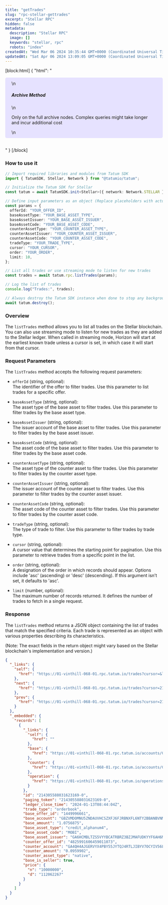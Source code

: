 ```yaml
---
title: "getTrades"
slug: "rpc-stellar-gettrades"
excerpt: "Stellar RPC"
hidden: false
metadata: 
  description: "Stellar RPC"
  image: []
  keywords: "stellar, rpc"
  robots: "index"
createdAt: "Wed Mar 06 2024 10:35:44 GMT+0000 (Coordinated Universal Time)"
updatedAt: "Sat Apr 06 2024 13:09:05 GMT+0000 (Coordinated Universal Time)"
---
```

[block:html]
{
  "html": "<div style="padding: 10px 20px; border-radius: 5px; background-color: #e6e2ff; margin: 0 0 30px 0;">\n  <h5>Archive Method</h5>\n  <p>Only on the full archive nodes. Complex queries might take longer and incur additional cost</p>\n</div>"
}
[/block]


### How to use it

```typescript
// Import required libraries and modules from Tatum SDK
import { TatumSDK, Stellar, Network } from "@tatumio/tatum";

// Initialize the Tatum SDK for Stellar
const tatum = await TatumSDK.init<Stellar>({ network: Network.STELLAR });

// Define input parameters as an object (Replace placeholders with actual values and remove redundant)
const params = {
  offerId: "YOUR_OFFER_ID",
  baseAssetType: "YOUR_BASE_ASSET_TYPE",
  baseAssetIssuer: "YOUR_BASE_ASSET_ISSUER",
  baseAssetCode: "YOUR_BASE_ASSET_CODE",
  counterAssetType: "YOUR_COUNTER_ASSET_TYPE",
  counterAssetIssuer: "YOUR_COUNTER_ASSET_ISSUER",
  counterAssetCode: "YOUR_COUNTER_ASSET_CODE",
  tradeType: "YOUR_TRADE_TYPE",
  cursor: "YOUR_CURSOR",
  order: "YOUR_ORDER",
  limit: 10,
};

// List all trades or use streaming mode to listen for new trades
const trades = await tatum.rpc.listTrades(params);

// Log the list of trades
console.log("Trades:", trades);

// Always destroy the Tatum SDK instance when done to stop any background processes
await tatum.destroy();
```

### Overview

The `listTrades` method allows you to list all trades on the Stellar blockchain. You can also use streaming mode to listen for new trades as they are added to the Stellar ledger. When called in streaming mode, Horizon will start at the earliest known trade unless a cursor is set, in which case it will start from that cursor.

### Request Parameters

The `listTrades` method accepts the following request parameters:

- `offerId` (string, optional):  
  The identifier of the offer to filter trades. Use this parameter to list trades for a specific offer.

- `baseAssetType` (string, optional):  
  The asset type of the base asset to filter trades. Use this parameter to filter trades by the base asset type.

- `baseAssetIssuer` (string, optional):  
  The issuer account of the base asset to filter trades. Use this parameter to filter trades by the base asset issuer.

- `baseAssetCode` (string, optional):  
  The asset code of the base asset to filter trades. Use this parameter to filter trades by the base asset code.

- `counterAssetType` (string, optional):  
  The asset type of the counter asset to filter trades. Use this parameter to filter trades by the counter asset type.

- `counterAssetIssuer` (string, optional):  
  The issuer account of the counter asset to filter trades. Use this parameter to filter trades by the counter asset issuer.

- `counterAssetCode` (string, optional):  
  The asset code of the counter asset to filter trades. Use this parameter to filter trades by the counter asset code.

- `tradeType` (string, optional):  
  The type of trade to filter. Use this parameter to filter trades by trade type.

- `cursor` (string, optional):  
  A cursor value that determines the starting point for pagination. Use this parameter to retrieve trades from a specific point in the list.

- `order` (string, optional):  
  A designation of the order in which records should appear. Options include 'asc' (ascending) or 'desc' (descending). If this argument isn’t set, it defaults to 'asc'.

- `limit` (number, optional):  
  The maximum number of records returned. It defines the number of trades to fetch in a single request.

### Response

The `listTrades` method returns a JSON object containing the list of trades that match the specified criteria. Each trade is represented as an object with various properties describing its characteristics.

(Note: The exact fields in the return object might vary based on the Stellar blockchain's implementation and version.)

```json
{
  "_links": {
    "self": {
      "href": "https://01-vinthill-068-01.rpc.tatum.io/trades?cursor=&limit=10&order=asc"
    },
    "next": {
      "href": "https://01-vinthill-068-01.rpc.tatum.io/trades?cursor=214305588031721473-2&limit=10&order=asc"
    },
    "prev": {
      "href": "https://01-vinthill-068-01.rpc.tatum.io/trades?cursor=214305588031623169-0&limit=10&order=desc"
    }
  },
  "_embedded": {
    "records": [
      {
        "_links": {
          "self": {
            "href": ""
          },
          "base": {
            "href": "https://01-vinthill-068-01.rpc.tatum.io/accounts/GBZVMDOMNU5ZNDAUVHCSZXFJ6FJRBNXFL6NTY2BBANBVNM6NWPGTFUCV"
          },
          "counter": {
            "href": "https://01-vinthill-068-01.rpc.tatum.io/accounts/GA4QH4AJGERVYX4PBY55JYTQJ4RTLJIBYV7OCYIV56LWZE5MVDH3R3UQ"
          },
          "operation": {
            "href": "https://01-vinthill-068-01.rpc.tatum.io/operations/214305588031623169"
          }
        },
        "id": "214305588031623169-0",
        "paging_token": "214305588031623169-0",
        "ledger_close_time": "2024-01-13T08:44:04Z",
        "trade_type": "orderbook",
        "base_offer_id": "1449996661",
        "base_account": "GBZVMDOMNU5ZNDAUVHCSZXFJ6FJRBNXFL6NTY2BBANBVNM6NWPGTFUCV",
        "base_amount": "1.0756875",
        "base_asset_type": "credit_alphanum4",
        "base_asset_code": "MOBI",
        "base_asset_issuer": "GA6HCMBLTZS5VYYBCATRBRZ3BZJMAFUDKYYF6AH6MVCMGWMRDNSWJPIH",
        "counter_offer_id": "4825991606459011073",
        "counter_account": "GA4QH4AJGERVYX4PBY55JYTQJ4RTLJIBYV7OCYIV56LWZE5MVDH3R3UQ",
        "counter_amount": "0.0959902",
        "counter_asset_type": "native",
        "base_is_seller": true,
        "price": {
          "n": "10000000",
          "d": "112062267"
        }
      }
    ]
  }
}
```
